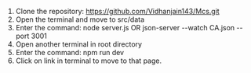  1. Clone the repository: https://github.com/Vidhanjain143/Mcs.git
 2. Open the terminal and move to src/data
 3. Enter the command: node server.js OR json-server --watch CA.json --port 3001
 4. Open another terminal in root directory
 5. Enter the command: npm run dev
 6. Click on link in terminal to move to that page.
